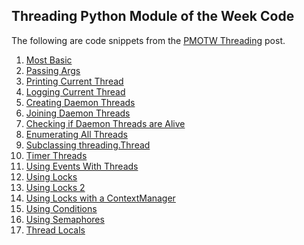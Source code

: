 ## Threading Python Module of the Week Code

The following are code snippets from the
[PMOTW Threading](http://pymotw.com/2/threading/) post.

1. [Most Basic](code/1.py)
2. [Passing Args](code/2.py)
3. [Printing Current Thread](code/3.py)
4. [Logging Current Thread](code/4.py)
5. [Creating Daemon Threads](code/5.py)
6. [Joining Daemon Threads](code/6.py)
7. [Checking if Daemon Threads are Alive](code/7.py)
8. [Enumerating All Threads](code/8.py)
9. [Subclassing threading.Thread](code/9.py)
10. [Timer Threads](code/10.py)
11. [Using Events With Threads](code/11.py)
12. [Using Locks](code/12.py)
13. [Using Locks 2](code/13.py)
14. [Using Locks with a ContextManager](code/14.py)
15. [Using Conditions](code/15.py)
16. [Using Semaphores](code/16.py)
17. [Thread Locals](code/17.py)
